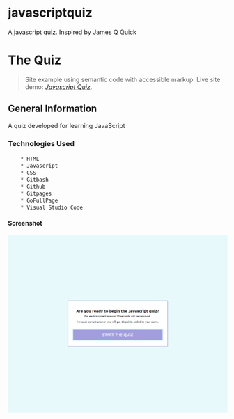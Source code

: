 # javascriptquiz

A javascript quiz.  Inspired by James Q Quick


# The Quiz
> Site example using semantic code with accessible markup.
> Live site demo: [_Javascript Quiz_](https://brandon-stewart-rgb.github.io/javascriptquiz/). 

## General Information

A  quiz developed for learning JavaScript

### Technologies Used


        * HTML
        * Javascript
        * CSS
        * Gitbash
        * Github
        * Gitpages
        * GoFullPage
        * Visual Studio Code 

        



#### Screenshot
![Example screenshot](/screenshot.png) 

